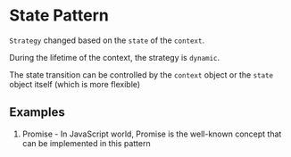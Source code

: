 # State Pattern

`Strategy` changed based on the `state` of the `context`.

During the lifetime of the context, the strategy is `dynamic`.

The state transition can be controlled by the `context` object or the `state` object itself (which is more flexible)

## Examples
1. Promise - In JavaScript world, Promise is the well-known concept that can be implemented in this pattern


